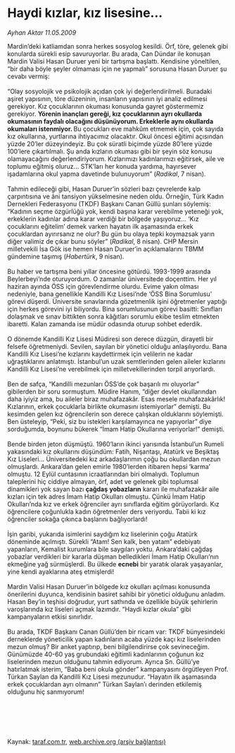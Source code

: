 # Haydi kızlar, kız lisesine...

*Ayhan Aktar 11.05.2009*

<div class="taraf_structure_2col_1zq">
<div class="margen_n">



 <p>Mardin’deki katliamdan sonra herkes sosyolog kesildi. Örf, töre, gelenek gibi konularda sürekli esip savuruyorlar. Bu arada, Can Dündar ile konuşan Mardin Valisi Hasan Duruer yeni bir tartışma başlattı. Kendisine yöneltilen, “bir daha böyle şeyler olmaması için ne yapmalı” sorusuna Hasan Duruer şu cevabı vermiş: <br/><br/>“Olay sosyolojik ve psikolojik açıdan çok iyi değerlendirilmeli. Buradaki aşiret yapısının, töre düzeninin, insanların yapısının iyi analiz edilmesi gerekiyor. Kız çocuklarının okuması konusunda gayret göstermemiz gerekiyor. <b>Yörenin inançları gereği, kız çocuklarının ayrı okullarda okumasının faydalı olacağını düşünüyorum. Erkeklerle aynı okullarda okumaları istenmiyor. </b>Bu çocukları eve mahkûm etmemek için, çok sayıda kız okullarına, yurtlarına ihtiyacımız olacaktır. Okul öncesi eğitimi açısından yüzde 20’ler düzeyindeyiz. Bu çok süratli biçimde yüzde 80’lere yüzde 100’lere çıkartılmalı. Şu anda kızların okuması gibi bir şeyin söz konusu olamayacağını değerlendiriyorum. Kızlarımızı kadınlarımızı eğitirsek, aile ve toplumu eğitmiş oluruz... STK’ları her konuda yardıma, hayırsever işadamlarına okul yapma davetinde bulunuyorum” (<i>Radikal</i>, 7 nisan). <br/><br/>Tahmin edileceği gibi, Hasan Duruer’in sözleri bazı çevrelerde kalp çarpıntısına ve âni tansiyon yükselmesine neden oldu. Örneğin, Türk Kadın Dernekleri Federasyonu (TKDF) Başkanı Canan Güllü şunları söylemiş: “Kadının seçme özgürlüğü yok, kendi başına karar verebilme yeteneği yok, erkeklerin kadınlar adına karar verdiği bir bölgede yaşıyoruz... ‘Kız çocuklarını eğitelim’ demek varken hayatın ilk aşamasında erkek çocuklardan ayırırsanız ne olur? Bu gün bu olaya tepki koymazsak yarın diğer valimiz de çıkar bunu söyler” (<i>Radikal</i>, 8 nisan). CHP Mersin milletvekili İsa Gök ise hemen Hasan Duruer’in açıklamalarını TBMM gündemine taşımış (<i>Habertürk</i>, 9 nisan).<br/><br/>Bu haber ve tartışma beni yıllar öncesine götürdü. 1993-1999 arasında Beylerbeyi’nde oturuyordum. O zamanlar üniversitede doçenttim. Her yıl haziran ayında ÖSS için görevlendirme olurdu. Evime yakın olması nedeniyle, bana genellikle Kandilli Kız Lisesi’nde ‘ÖSS Bina Sorumlusu’ görevi düşerdi. Üniversite sınavlarında gözetmenlik işini öğretmenler yaptığı için herkes görevini iyi biliyordu. Bina sorumlusunun görevi basitti: Sınıfları dolaşmak ve sınav bittikten sonra kâğıtları sorumlu ekibe teslim etmekten ibaretti. Kalan zamanda ise müdür odasında oturup sohbet ederdik. <br/><br/>O dönemde Kandilli Kız Lisesi Müdiresi son derece düzgün, dirayetli bir felsefe öğretmeniydi. Sevilen, sayılan bir yönetici olduğu anlaşılıyordu. Bana Kandilli Kız Lisesi’ne kızlarını kaydettirmek için velilerin ne kadar uğraştıklarını anlatmıştı. İstanbul’un uzak semtlerinden gelen aileler kızlarını Kandilli Kız Lisesi’ne verebilmek için milletvekillerinden torpil arıyorlardı. <br/><br/>Ben de safça, “Kandilli mezunları ÖSS’de çok başarılı mı oluyorlar” gibilerden bir soru sormuştum. Müdire Hanım, “diğer devlet okullarından daha iyiyiz ama, bu aileler biraz muhafazakâr. Esas mesele muhafazakârlık! Kızlarının, erkek çocuklarla birlikte okumasını istemiyorlar” demişti. Bu kesimden gelen kız öğrencilerin son derece çalışkan olduklarını söylemişti. Ben üsteleyip, “Peki, siz bu istekleri karşılamayınca ne yapıyorlar” diye sorduğumda, boynunu bükerek “İmam Hatip Okullarına veriyorlar!” demişti. <br/><br/>Bende birden jeton düşmüştü. 1960’ların ikinci yarısında İstanbul’un Rumeli yakasındaki kız okullarını düşündüm: Fatih, Nişantaşı, Atatürk ve Beşiktaş Kız Liseleri... Üniversitedeki kız arkadaşlarımın çoğu bu okullardan mezun olmuşlardı. Ankara’dan gelen emirle 1980’lerden itibaren hepsi ‘karma’ olmuştu. 12 Eylül cuntasının icraatlarından biri olmalıydı. Toplumun taleplerini hiç ciddiye almayan, örf, adet ve gelenek gibi toplumsal dinamikleri yok sayan bazı <b>çağdaş</b> <b>yobazların</b> kararı ile muhafazakâr aile kızları için tek adres İmam Hatip Okulları olmuştu. Çünkü İmam Hatip Okulları’nda kız ve erkek öğrenciler ayrı sınıflarda eğitim görüyorlardı. Kız öğrencilere çoğunlukla kadın öğretmenler ders veriyordu. Tabii ki kız öğrenciler sokağa çıkınca başlarını bağlıyorlardı! <br/><br/>İşin garibi, yukarıda isimlerini saydığım kız liselerinin çoğu Atatürk döneminde açılmıştı. Sürekli “Atam! Sen kalk, ben yatam” edebiyatı yapanların, Kemalist kurumlara bile saygıları yoktu. Ankara’daki çağdaş yobazlar verdikleri bir kararla düşman belledikleri İmam Hatip Okulları’nın ekmeğine yağ sürmüşlerdi. Bu ülkede <b>ecnebi</b> bir yaratık olarak yaşayanlar, yine kendi ayaklarına ateş etmişlerdi! <br/><br/>Mardin Valisi Hasan Duruer’in bölgede kız okulları açılması konusunda önerilerini duyunca, kendisinin basiret sahibi bir yönetici olduğunu anladım. Hasan Bey’in teşhisi doğrudur, yurt sathında ve özellikle büyük şehirlerin varoşlarında kız liseleri açmak lazımdır. “Haydi kızlar okula” gibi kampanyaların etkisi sınırlıdır. <br/><br/>Bu arada, TKDF Başkanı Canan Güllü’den bir ricam var: TKDF bünyesindeki derneklerde yöneticilik yapan kadınların acaba yüzde kaçı kız liselerinden mezun olmuş? Bir anket yaptırıp, beni bilgilendirirse çok sevineceğim. Günümüzde 40-60 yaş grubundaki eğitimli kadınlarının çoğunun kız liselerinden mezun olduğunu tahmin ediyorum. Ayrıca Sn. Güllü’ye hatırlatmak isterim, “Baba beni okula gönder” kampanyasını örgütleyen Prof. Türkan Saylan da Kandilli Kız Lisesi mezunudur. “Hayatın ilk aşamasında erkek çocuklardan ayrı olmanın” Türkan Saylan’ı derinden etkilemiş olduğunu hiç sanmıyorum!</p>
<br/>
<br/>
<br/>



<br/>


<div id="taraf_not">
</div>

</div>


</div>

Kaynak: [taraf.com.tr](http://www.taraf.com.tr:80/makale/5465.htm), [web.archive.org (arşiv bağlantısı)](http://web.archive.org/web/20090821013605/http://www.taraf.com.tr:80/makale/5465.htm)

